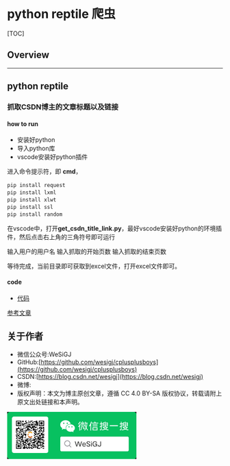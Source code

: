 # python reptile 爬虫

[TOC]

## Overview

---

## python reptile

### 抓取CSDN博主的文章标题以及链接

#### how to run

- 安装好python
- 导入python库
- vscode安装好python插件

进入命令提示符，即 **cmd**，

```bash
pip install request
pip install lxml
pip install xlwt
pip install ssl
pip install random
```

在vscode中，打开**get_csdn_title_link.py**，最好vscode安装好python的环境插件，然后点击右上角的三角符号即可运行

输入用户的用户名
输入抓取的开始页数
输入抓取的结束页数

等待完成，当前目录即可获取到excel文件，打开excel文件即可。

#### code

- [代码](get_csdn_title_link.py)


[参考文章](https://blog.csdn.net/qq_40878316/article/details/106383759)

## 关于作者

- 微信公众号:WeSiGJ
- GitHub:[https://github.com/wesigj/cplusplusboys](https://github.com/wesigj/cplusplusboys)
- CSDN:[https://blog.csdn.net/wesigj](https://blog.csdn.net/wesigj)
- 微博:
- 版权声明：本文为博主原创文章，遵循 CC 4.0 BY-SA 版权协议，转载请附上原文出处链接和本声明。

<img src=/img/wechat.jpg width=60% />

